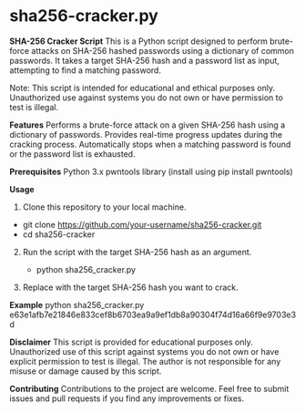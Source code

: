 # sha256-cracker.py
**SHA-256 Cracker Script**
This is a Python script designed to perform brute-force attacks on SHA-256 hashed passwords using a dictionary of common passwords. It takes a target SHA-256 hash and a password list as input, attempting to find a matching password.

Note: This script is intended for educational and ethical purposes only. Unauthorized use against systems you do not own or have permission to test is illegal.

**Features**
Performs a brute-force attack on a given SHA-256 hash using a dictionary of passwords.
Provides real-time progress updates during the cracking process.
Automatically stops when a matching password is found or the password list is exhausted.

**Prerequisites**
Python 3.x
pwntools library (install using pip install pwntools)

**Usage**
1. Clone this repository to your local machine.
  - git clone https://github.com/your-username/sha256-cracker.git
  - cd sha256-cracker

2. Run the script with the target SHA-256 hash as an argument.
    - python sha256_cracker.py <sha256sum>

3. Replace <sha256sum> with the target SHA-256 hash you want to crack.

**Example**
    python sha256_cracker.py e63e1afb7e21846e833cef8b6703ea9a9ef1db8a90304f74d16a66f9e9703e3d

**Disclaimer**
This script is provided for educational purposes only. Unauthorized use of this script against systems you do not own or have explicit permission to test is illegal. The author is not responsible for any misuse or damage caused by this script.

**Contributing**
Contributions to the project are welcome. Feel free to submit issues and pull requests if you find any improvements or fixes.
